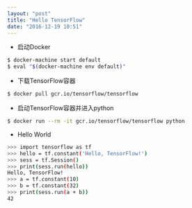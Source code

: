 ```yaml
---
layout: "post"
title: "Hello TensorFlow"
date: "2016-12-19 10:51"
---
```


- 启动Docker

```bash
$ docker-machine start default
$ eval "$(docker-machine env default)"
```

- 下载TensorFlow容器

```bash
$ docker pull gcr.io/tensorflow/tensorflow
```

- 启动TensorFlow容器并进入python

```bash
$ docker run --rm -it gcr.io/tensorflow/tensorflow python
```

- Hello World

```bash
>>> import tensorflow as tf
>>> hello = tf.constant('Hello, TensorFlow!')
>>> sess = tf.Session()
>>> print(sess.run(hello))
Hello, TensorFlow!
>>> a = tf.constant(10)
>>> b = tf.constant(32)
>>> print(sess.run(a + b))
42
```
